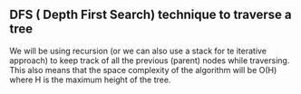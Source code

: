 
## DFS ( Depth First Search) technique to traverse a tree

We will be using recursion (or we can also use a stack for te iterative approach) to keep
track of all the previous (parent) nodes while traversing. This also means that the space
complexity of the algorithm will be O(H) where H is the maximum height of the tree.


